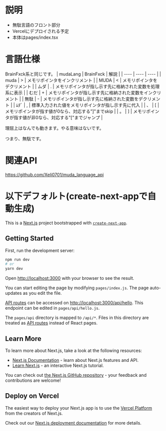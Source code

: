 # 説明
- 無駄言語のフロント部分
- Vercelにデプロイされる予定
- 本体はpages/index.tsx

# 言語仕様
BrainFxck系と同じです。
| mudaLang | BrainFxck | 解説 |
| ---- | ---- | ---- |
| muda | > | メモリポインタをインクリメント |
| MUDA | < | メモリポインタをデクリメント |
| ムダ | . | メモリポインタが指し示す先に格納された変数を処理系に表示 |
| むだ | + | メモリポインタが指し示す先に格納された変数をインクリメント |
| 無駄 | - | メモリポインタが指し示す先に格納された変数をデクリメント |
| ﾑﾀﾞ | , | 標準入力された値をメモリポインタが指し示す先に代入 |
| 、 | [ | メモリポインタが指す値が0なら、対応する"]"までskip |
| 。 | ] | メモリポインタが指す値が非0なら、対応する"["までジャンプ |

理屈上はなんでも動きます。やる意味はないです。

つまり、無駄です。

# 関連API
https://github.com/Xeli0701/muda_language_api

# 以下デフォルト(create-next-appで自動生成)

This is a [Next.js](https://nextjs.org/) project bootstrapped with [`create-next-app`](https://github.com/vercel/next.js/tree/canary/packages/create-next-app).


## Getting Started

First, run the development server:

```bash
npm run dev
# or
yarn dev
```

Open [http://localhost:3000](http://localhost:3000) with your browser to see the result.

You can start editing the page by modifying `pages/index.js`. The page auto-updates as you edit the file.

[API routes](https://nextjs.org/docs/api-routes/introduction) can be accessed on [http://localhost:3000/api/hello](http://localhost:3000/api/hello). This endpoint can be edited in `pages/api/hello.js`.

The `pages/api` directory is mapped to `/api/*`. Files in this directory are treated as [API routes](https://nextjs.org/docs/api-routes/introduction) instead of React pages.

## Learn More

To learn more about Next.js, take a look at the following resources:

- [Next.js Documentation](https://nextjs.org/docs) - learn about Next.js features and API.
- [Learn Next.js](https://nextjs.org/learn) - an interactive Next.js tutorial.

You can check out [the Next.js GitHub repository](https://github.com/vercel/next.js/) - your feedback and contributions are welcome!

## Deploy on Vercel

The easiest way to deploy your Next.js app is to use the [Vercel Platform](https://vercel.com/new?utm_medium=default-template&filter=next.js&utm_source=create-next-app&utm_campaign=create-next-app-readme) from the creators of Next.js.

Check out our [Next.js deployment documentation](https://nextjs.org/docs/deployment) for more details.
